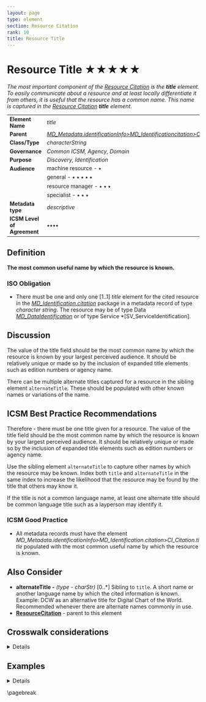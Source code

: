 ```yaml
---
layout: page
type: element
section: Resource Citation
rank: 10
title: Resource Title
---
```

# Resource Title ★★★★★
*The most important component of the [Resource Citation](./class-CI_Citation) is the **title** element. To easily communicate about a resource and at least locally differentiate it from others, it is useful that the resource has a common name. This name is captured in the [Resource Citation](./ResourceCitation) **title** element.*

| | |
| --- | --- |
| **Element Name** | *title* |
| **Parent** | *[MD_Metadata.identificationInfo>MD_Identificationcitation>CI_Citation](./ResourceCitation)* |
| **Class/Type** | *characterString* |
| **Governance** | *Common ICSM, Agency, Domain* |
| **Purpose** | *Discovery, Identification* |
| **Audience** | machine resource - ⭑ |
| | general - ⭑ ⭑ ⭑ ⭑ ⭑ |
| | resource manager - ⭑ ⭑ ⭑ |
| | specialist - ⭑ ⭑ ⭑ |
| **Metadata type** | *descriptive* |
| **ICSM Level of Agreement** | ⭑⭑⭑⭑ |

## Definition
**The most common useful name by which the resource is known.**

### ISO Obligation

- There must be one and only one [1..1] *title* element for the cited resource in the *[MD_Identification.citation](./ResourceCitation)* package in a metadata record of type *character string*. The resource may be of type Data *[MD_DataIdentification](./class-MD_DataIdentification)* or of type Service *[SV_ServiceIdentification].

## Discussion

The value of the title field should be the most common name by which the resource is known by your largest perceived audience. It should be relatively unique or made so by the inclusion of expanded title elements such as edition numbers or agency name.

There can be multiple alternate titles captured for a resource in the sibling element `alternateTitle`. These should be populated with other known names or variations of the name.

## ICSM Best Practice Recommendations

Therefore - there must be one title given for a resource. The value of the title field should be the most common name by which the resource is known by your largest perceived audience. It should be relatively unique or made so by the inclusion of expanded title elements such as edition numbers or agency name.

Use the sibling element `alternateTitle` to capture other names by which the resource may be known. Index both `title` and `alternateTitle` in the same index to increase the likelihood that the resource may be found by the title that others may know it.

If the title is not a common language name, at least one alternate title should be common language title such as a layperson may identify it.

### ICSM Good Practice

- All metadata records must have the element *MD_Metadata.identificationInfo>MD_Identification.citation>CI_Citation.title* populated with the most common useful name by which the resource is known.

## Also Consider

- **alternateTitle -** *(type - charStr)* [0..\*] Sibling to `title`. A short name or another language name by which the cited information is known. Example: DCW as an alternative title for Digital Chart of the World. Recommended whenever there are alternate names commonly in use.
- **[ResourceCitation](./ResourceCitation)** - parent to this element

## Crosswalk considerations

<details>

### Dublin core / CKAN / data.gov.au

Maps to `title`

### DCAT

Maps to `dct.title`

### RIF-CS

Maps to `Title`

</details>

## Examples

<details>

### Example Current Use

#### ABARES
"2.5M Topographical Series 1998 MAPDATA TOPO_2.5M Scale 1:2.5 Million"

#### GA
“Geomorphic features of the Antarctic and Southern Ocean 2012"

#### Data.gov.au
Location of Medicare Offices

### XML
```
<mdb:MD_Metadata>
....
  <mdb:identificationInfo>
   <mri:MD_DataIdentification>
     <mri:citation>
      <cit:CI_Citation>
        <cit:title>
         <gco:CharacterString>OpenWork geographical data<
         /gco:CharacterString>
        </cit:title>
        <cit:alternateTitle>
         <gco:CharacterString>geodata by OpenWork</gco:CharacterString>
        </cit:alternateTitle>
        ....
      </cit:CI_Citation>
     </mri:citation>
     ....
   </mri:MD_DataIdentification>
  </mdb:identificationInfo>
....
</mdb:MD_Metadata>
```

\pagebreak

### UML diagrams
Recommended elements highlighted in yellow

![title](../images/ResourceTitle.png)

</details>

\pagebreak
